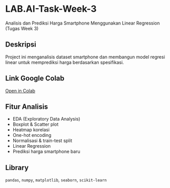 # LAB.AI-Task-Week-3
Analisis dan Prediksi Harga Smartphone Menggunakan Linear Regression (Tugas Week 3)

## Deskripsi
Project ini menganalisis dataset smartphone dan membangun model regresi linear untuk memprediksi harga berdasarkan spesifikasi.

## Link Google Colab
[Open in Colab](https://colab.research.google.com/github/putri2331004/LAB.AI-Task-Week-3/blob/main/Smartphone_Price_Analysis_and_Regression.ipynb)

## Fitur Analisis
- EDA (Exploratory Data Analysis)
- Boxplot & Scatter plot
- Heatmap korelasi
- One-hot encoding
- Normalisasi & train-test split
- Linear Regression
- Prediksi harga smartphone baru

## Library
`pandas`, `numpy`, `matplotlib`, `seaborn`, `scikit-learn`

